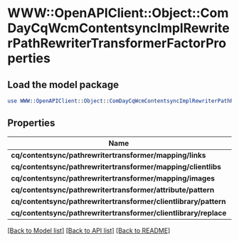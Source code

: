# WWW::OpenAPIClient::Object::ComDayCqWcmContentsyncImplRewriterPathRewriterTransformerFactorProperties

## Load the model package
```perl
use WWW::OpenAPIClient::Object::ComDayCqWcmContentsyncImplRewriterPathRewriterTransformerFactorProperties;
```

## Properties
Name | Type | Description | Notes
------------ | ------------- | ------------- | -------------
**cq/contentsync/pathrewritertransformer/mapping/links** | [**ConfigNodePropertyArray**](ConfigNodePropertyArray.md) |  | [optional] 
**cq/contentsync/pathrewritertransformer/mapping/clientlibs** | [**ConfigNodePropertyArray**](ConfigNodePropertyArray.md) |  | [optional] 
**cq/contentsync/pathrewritertransformer/mapping/images** | [**ConfigNodePropertyArray**](ConfigNodePropertyArray.md) |  | [optional] 
**cq/contentsync/pathrewritertransformer/attribute/pattern** | [**ConfigNodePropertyString**](ConfigNodePropertyString.md) |  | [optional] 
**cq/contentsync/pathrewritertransformer/clientlibrary/pattern** | [**ConfigNodePropertyString**](ConfigNodePropertyString.md) |  | [optional] 
**cq/contentsync/pathrewritertransformer/clientlibrary/replace** | [**ConfigNodePropertyString**](ConfigNodePropertyString.md) |  | [optional] 

[[Back to Model list]](../README.md#documentation-for-models) [[Back to API list]](../README.md#documentation-for-api-endpoints) [[Back to README]](../README.md)


